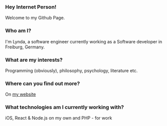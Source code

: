 ### Hey Internet Person!
Welcome to my Github Page.

### Who am I?
I'm Lynda, a software engineer currently working as a Software developer in Freiburg, Germany.

### What are my interests?
Programming (obviously), philosophy, psychology, literature etc.

### Where can you find out more?
On [my website](http://lyndachiwetelu.com)

### What technologies am I currently working with?
iOS, React & Node.js on my own and PHP - for work

